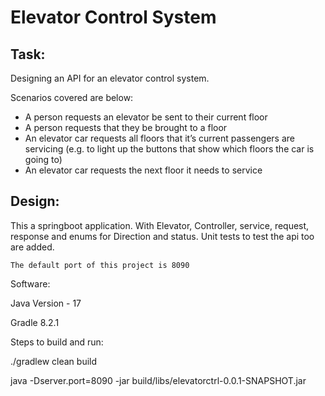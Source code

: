 Elevator Control System
=======================

Task:
-----
Designing an API for an elevator control system. 

Scenarios covered are below:

* A person requests an elevator be sent to their current floor
* A person requests that they be brought to a floor
* An elevator car requests all floors that it’s current passengers are servicing (e.g. to light up the buttons that show which floors the car is going to)
* An elevator car requests the next floor it needs to service


Design:
-------
This a springboot application. 
With Elevator, Controller, service, request, response and enums for Direction and status.
Unit tests to test the api too are added.

```
The default port of this project is 8090
```
Software:

Java Version - 17

Gradle 8.2.1

Steps to build and run:


./gradlew clean build

java -Dserver.port=8090 -jar build/libs/elevatorctrl-0.0.1-SNAPSHOT.jar



